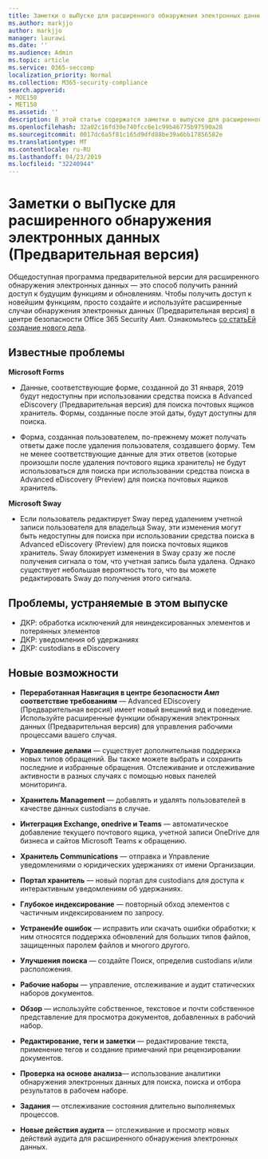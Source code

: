 ```yaml
---
title: Заметки о выПуске для расширенного обнаружения электронных данных (Предварительная версия)
ms.author: markjjo
author: markjjo
manager: laurawi
ms.date: ''
ms.audience: Admin
ms.topic: article
ms.service: O365-seccomp
localization_priority: Normal
ms.collection: M365-security-compliance
search.appverid:
- MOE150
- MET150
ms.assetid: ''
description: В этой статье содержатся заметки о выпуске для расширенного обнаружения электронных данных (Предварительная версия).
ms.openlocfilehash: 32a02c16fd30e740fcc6e1c99b46775b97590a28
ms.sourcegitcommit: 0017dc6a5f81c165d9dfd88be39a6bb17856582e
ms.translationtype: MT
ms.contentlocale: ru-RU
ms.lasthandoff: 04/23/2019
ms.locfileid: "32240944"
---
```

# <a name="release-notes-for-advanced-ediscovery-preview"></a>Заметки о выПуске для расширенного обнаружения электронных данных (Предварительная версия)

Общедоступная программа предварительной версии для расширенного обнаружения электронных данных — это способ получить ранний доступ к будущим функциям и обновлениям. Чтобы получить доступ к новейшим функциям, просто создайте и используйте расширенные случаи обнаружения электронных данных (Предварительная версия) в центре безопасности Office 365 Security _Амп_. Ознакомьтесь [со статьЕй создание нового дела](create-new-ediscovery-case.md).

## <a name="known-issues"></a>Известные проблемы

**Microsoft Forms**

- Данные, соответствующие форме, созданной до 31 января, 2019 будут недоступны при использовании средства поиска в Advanced eDiscovery (Предварительная версия) для поиска почтовых ящиков хранитель. Формы, созданные после этой даты, будут доступны для поиска.

- Форма, созданная пользователем, по-прежнему может получать ответы даже после удаления пользователя, создавшего форму. Тем не менее соответствующие данные для этих ответов (которые произошли после удаления почтового ящика хранитель) не будут использоваться для поиска при использовании средства поиска в Advanced eDiscovery (Preview) для поиска почтовых ящиков хранитель.
 
**Microsoft Sway**

- Если пользователь редактирует Sway перед удалением учетной записи пользователя для владельца Sway, эти изменения могут быть недоступны для поиска при использовании средства поиска в Advanced eDiscovery (Preview) для поиска почтовых ящиков хранитель. Sway блокирует изменения в Sway сразу же после получения сигнала о том, что учетная запись была удалена. Однако существует небольшая вероятность того, что вы можете редактировать Sway до получения этого сигнала.

## <a name="issues-fixed-in-this-release"></a>Проблемы, устраняемые в этом выпуске

- ДКР: обработка исключений для неиндексированных элементов и потерянных элементов
- ДКР: уведомления об удержаниях
- ДКР: custodians в eDiscovery

## <a name="whats-new"></a>Новые возможности

- **Переработанная Навигация в центре безопасности _Амп_ соответствие требованиям** — Advanced EDiscovery (Предварительная версия) имеет новый внешний вид и поведение. Используйте расширенные функции обнаружения электронных данных (Предварительная версия) для управления рабочими процессами вашего случая.

- **Управление делами** — существует дополнительная поддержка новых типов обращений. Вы также можете выбрать и сохранить последние и избранные обращения. Отслеживание и отслеживание активности в разных случаях с помощью новых панелей мониторинга.

- **Хранитель Management** — добавлять и удалять пользователей в качестве данных custodians в случае.

- **Интеграция Exchange, onedrive и Teams** — автоматическое добавление текущего почтового ящика, учетной записи OneDrive для бизнеса и сайтов Microsoft Teams к обращению. 

- **Хранитель Communications** — отправка и Управление уведомлениями о юридических удержаниях от имени Организации.

- **Портал хранитель** — новый портал для custodians для доступа к интерактивным уведомлениям об удержаниях.

- **Глубокое индексирование** — повторный обход элементов с частичным индексированием по запросу.

- **УстраненИе ошибок** — исправить или скачать ошибки обработки; к ним относятся поддержка обновлений для больших типов файлов, защищенных паролем файлов и многого другого. 

- **Улучшения поиска** — создайте Поиск, определив custodians и/или расположения.

- **Рабочие наборы** — управление, отслеживание и аудит статических наборов документов.

- **Обзор** — используйте собственное, текстовое и почти собственное представление для просмотра документов, добавленных в рабочий набор.

- **Редактирование, теги и заметки** — редактирование текста, применение тегов и создание примечаний при рецензировании документов.
  
- **Проверка на основе анализа**— использование аналитики обнаружения электронных данных для поиска, поиска и отбора результатов в рабочем наборе.

- **Задания** — отслеживание состояния длительно выполняемых процессов.

- **Новые действия аудита** — отслеживание и просмотр новых действий аудита для расширенного обнаружения электронных данных.

